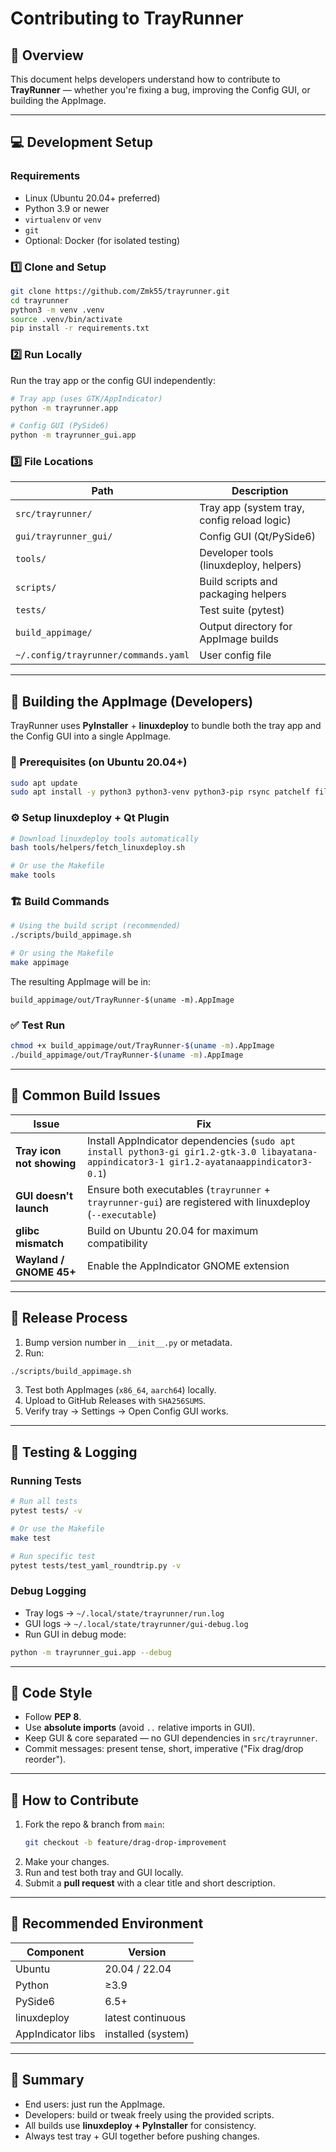 # Contributing to TrayRunner

## 🧭 Overview
This document helps developers understand how to contribute to **TrayRunner** — whether you're fixing a bug, improving the Config GUI, or building the AppImage.

---

## 💻 Development Setup

### Requirements
- Linux (Ubuntu 20.04+ preferred)
- Python 3.9 or newer
- `virtualenv` or `venv`
- `git`
- Optional: Docker (for isolated testing)

### 1️⃣ Clone and Setup
```bash
git clone https://github.com/Zmk55/trayrunner.git
cd trayrunner
python3 -m venv .venv
source .venv/bin/activate
pip install -r requirements.txt
```

### 2️⃣ Run Locally
Run the tray app or the config GUI independently:
```bash
# Tray app (uses GTK/AppIndicator)
python -m trayrunner.app

# Config GUI (PySide6)
python -m trayrunner_gui.app
```

### 3️⃣ File Locations
| Path | Description |
|------|--------------|
| `src/trayrunner/` | Tray app (system tray, config reload logic) |
| `gui/trayrunner_gui/` | Config GUI (Qt/PySide6) |
| `tools/` | Developer tools (linuxdeploy, helpers) |
| `scripts/` | Build scripts and packaging helpers |
| `tests/` | Test suite (pytest) |
| `build_appimage/` | Output directory for AppImage builds |
| `~/.config/trayrunner/commands.yaml` | User config file |

---

## 🧱 Building the AppImage (Developers)

TrayRunner uses **PyInstaller** + **linuxdeploy** to bundle both the tray app and the Config GUI into a single AppImage.

### 🧰 Prerequisites (on Ubuntu 20.04+)
```bash
sudo apt update
sudo apt install -y python3 python3-venv python3-pip rsync patchelf file wget fuse libfuse2
```

### ⚙️ Setup linuxdeploy + Qt Plugin
```bash
# Download linuxdeploy tools automatically
bash tools/helpers/fetch_linuxdeploy.sh

# Or use the Makefile
make tools
```

### 🏗️ Build Commands
```bash
# Using the build script (recommended)
./scripts/build_appimage.sh

# Or using the Makefile
make appimage
```

The resulting AppImage will be in:
```
build_appimage/out/TrayRunner-$(uname -m).AppImage
```

### ✅ Test Run
```bash
chmod +x build_appimage/out/TrayRunner-$(uname -m).AppImage
./build_appimage/out/TrayRunner-$(uname -m).AppImage
```

---

## 🧩 Common Build Issues

| Issue | Fix |
|-------|-----|
| **Tray icon not showing** | Install AppIndicator dependencies (`sudo apt install python3-gi gir1.2-gtk-3.0 libayatana-appindicator3-1 gir1.2-ayatanaappindicator3-0.1`) |
| **GUI doesn't launch** | Ensure both executables (`trayrunner` + `trayrunner-gui`) are registered with linuxdeploy (`--executable`) |
| **glibc mismatch** | Build on Ubuntu 20.04 for maximum compatibility |
| **Wayland / GNOME 45+** | Enable the AppIndicator GNOME extension |

---

## 🧱 Release Process

1. Bump version number in `__init__.py` or metadata.
2. Run:
```bash
./scripts/build_appimage.sh
```
3. Test both AppImages (`x86_64`, `aarch64`) locally.
4. Upload to GitHub Releases with `SHA256SUMS`.
5. Verify tray → Settings → Open Config GUI works.

---

## 🧪 Testing & Logging

### Running Tests
```bash
# Run all tests
pytest tests/ -v

# Or use the Makefile
make test

# Run specific test
pytest tests/test_yaml_roundtrip.py -v
```

### Debug Logging
- Tray logs → `~/.local/state/trayrunner/run.log`
- GUI logs → `~/.local/state/trayrunner/gui-debug.log`
- Run GUI in debug mode:
```bash
python -m trayrunner_gui.app --debug
```

---

## 🧠 Code Style

- Follow **PEP 8**.
- Use **absolute imports** (avoid `..` relative imports in GUI).
- Keep GUI & core separated — no GUI dependencies in `src/trayrunner`.
- Commit messages: present tense, short, imperative ("Fix drag/drop reorder").

---

## 🙌 How to Contribute

1. Fork the repo & branch from `main`:
   ```bash
   git checkout -b feature/drag-drop-improvement
   ```
2. Make your changes.
3. Run and test both tray and GUI locally.
4. Submit a **pull request** with a clear title and short description.

---

## 🧰 Recommended Environment

| Component | Version |
|------------|----------|
| Ubuntu | 20.04 / 22.04 |
| Python | ≥3.9 |
| PySide6 | 6.5+ |
| linuxdeploy | latest continuous |
| AppIndicator libs | installed (system) |

---

## 🏁 Summary

- End users: just run the AppImage.  
- Developers: build or tweak freely using the provided scripts.  
- All builds use **linuxdeploy + PyInstaller** for consistency.  
- Always test tray + GUI together before pushing changes.